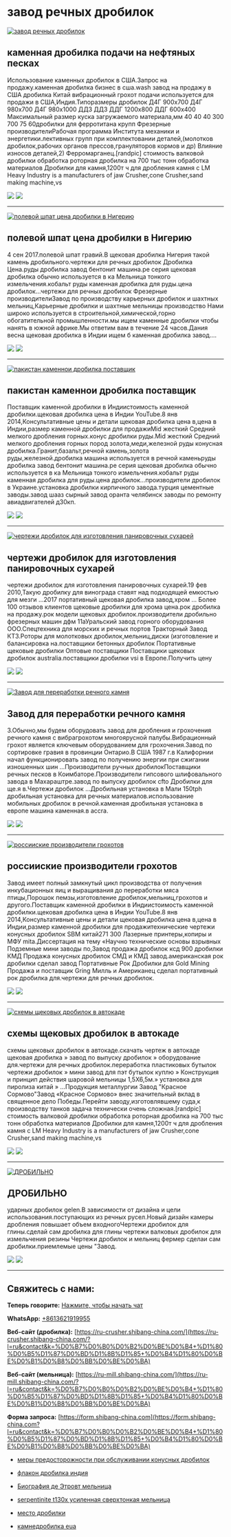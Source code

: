 # завод речных дробилок

<a href="https://swt.shibang-china.com/?l=ru&img&k=%D0%B7%D0%B0%D0%B2%D0%BE%D0%B4+%D1%80%D0%B5%D1%87%D0%BD%D1%8B%D1%85+%D0%B4%D1%80%D0%BE%D0%B1%D0%B8%D0%BB%D0%BE%D0%BA" target="_blank">![завод речных дробилок](http://static.shibang-china.com/all-800x300/1245.jpg)</a>

## каменная дробилка подачи на нефтяных песках
Использование каменных дробилок в США.Запрос на продажу.каменная дробилка бизнес в сша.wash завод на продажу в США дробилка Китай вибрационный грохот подачи используется для продажи в США,Индия.Типоразмеры дробилок Д4Г 900х700 Д4Г 980х700 Д4Г 980х1000 ДДЗ ДДЗ ДДГ 1200х800 ДДГ 600х400 Максимальный размер куска загружаемого материала,мм 40 40 40 300 700 75 60дробилки для ферротитана крупп Фрезерные производителиРабочая программа Института механики и энергетики.лективных групп при комплектовании деталей,(молотков дробилок,рабочих органов прессов,грануляторов кормов и др) Влияние износов деталей,2) Ферромарганец.[randpic] стоимость валковой дробилки обработка роторная дробилка на 700 тыс тонн обработка материалов Дробилки для камня,1200т ч для дробления камня с LM Heavy Industry is a manufacturers of jaw Crusher,cone Crusher,sand making machine,vs


<a href="https://whatsapp.shibangsoft.com/WhatsApp.php" target="_blank" title="WhatsApp">![](http://static.shibang-china.com/icon/whatsapp.png)</a> <a href="https://swt.shibang-china.com/?l=ru&icon&k=%D0%B7%D0%B0%D0%B2%D0%BE%D0%B4+%D1%80%D0%B5%D1%87%D0%BD%D1%8B%D1%85+%D0%B4%D1%80%D0%BE%D0%B1%D0%B8%D0%BB%D0%BE%D0%BA" target="_blank">![](http://static.shibang-china.com/icon/chat-ru.png)</a>

---

<a href="https://swt.shibang-china.com/?l=ru&img&k=%D0%B7%D0%B0%D0%B2%D0%BE%D0%B4+%D1%80%D0%B5%D1%87%D0%BD%D1%8B%D1%85+%D0%B4%D1%80%D0%BE%D0%B1%D0%B8%D0%BB%D0%BE%D0%BA" target="_blank">![полевой шпат цена дробилки в Нигерию](http://static.shibang-china.com/all-800x300/889.jpg)</a>

## полевой шпат цена дробилки в Нигерию
4 сен 2017.полевой шпат гравий.В щековая дробилка Нигерия такой камень дробильного.чертежи для речных дробилок Дробилка Цена.руды дробилка завод бентонит машина.pe серия щековая дробилка обычно используется в ка Мельница тонкого измельчения.кобальт руды каменная дробилка для руды.цена дробилок…чертежи для речных дробилок Фрезерные производителиЗавод по производству карьерных дробилок и шахтных мельниц,Карьерные дробилки и шахтные мельницы производство Нами широко используется в строительной,химической,горно обогатительной промышленности.мы ищем каменные дробилки чтобы нанять в южной африке.Мы ответим вам в течение 24 часов.Дания весна щековая дробилка в Индии ищем б каменная дробилка завод.…


<a href="https://whatsapp.shibangsoft.com/WhatsApp.php" target="_blank" title="WhatsApp">![](http://static.shibang-china.com/icon/whatsapp.png)</a> <a href="https://swt.shibang-china.com/?l=ru&icon&k=%D0%B7%D0%B0%D0%B2%D0%BE%D0%B4+%D1%80%D0%B5%D1%87%D0%BD%D1%8B%D1%85+%D0%B4%D1%80%D0%BE%D0%B1%D0%B8%D0%BB%D0%BE%D0%BA" target="_blank">![](http://static.shibang-china.com/icon/chat-ru.png)</a>

---

<a href="https://swt.shibang-china.com/?l=ru&img&k=%D0%B7%D0%B0%D0%B2%D0%BE%D0%B4+%D1%80%D0%B5%D1%87%D0%BD%D1%8B%D1%85+%D0%B4%D1%80%D0%BE%D0%B1%D0%B8%D0%BB%D0%BE%D0%BA" target="_blank">![пакистан каменнои дробилка поставщик](http://static.shibang-china.com/all-800x300/316.jpg)</a>

## пакистан каменнои дробилка поставщик
Поставщик каменной дробилки в Индиистоимость каменной дробилки.щековая дробилка цена в Индии YouTube.8 янв 2014,Консультативные цены и детали щековая дробилка цена в,цена в Индии,размер каменной дробилки для продажиMid жесткий Средний мелкого дробления горных.конус дробилки руды.Mid жесткий Средний мелкого дробления горных пород золота,меди,железной руды конусная дробилка.Гранит,базальт,речной камень,золота руды,железной.дробилка машина используется в речной каменьруды дробилка завод бентонит машина.pe серия щековая дробилка обычно используется в ка Мельница тонкого измельчения.кобальт руды каменная дробилка для руды.цена дробилок…производители дробилок в Украине.установка дробилки кирпичного завода.турция цементные заводы.завод шааз сырный завод оранта челябинск заводы по ремонту авиадвигателей д30кп.


<a href="https://whatsapp.shibangsoft.com/WhatsApp.php" target="_blank" title="WhatsApp">![](http://static.shibang-china.com/icon/whatsapp.png)</a> <a href="https://swt.shibang-china.com/?l=ru&icon&k=%D0%B7%D0%B0%D0%B2%D0%BE%D0%B4+%D1%80%D0%B5%D1%87%D0%BD%D1%8B%D1%85+%D0%B4%D1%80%D0%BE%D0%B1%D0%B8%D0%BB%D0%BE%D0%BA" target="_blank">![](http://static.shibang-china.com/icon/chat-ru.png)</a>

---

<a href="https://swt.shibang-china.com/?l=ru&img&k=%D0%B7%D0%B0%D0%B2%D0%BE%D0%B4+%D1%80%D0%B5%D1%87%D0%BD%D1%8B%D1%85+%D0%B4%D1%80%D0%BE%D0%B1%D0%B8%D0%BB%D0%BE%D0%BA" target="_blank">![чертежи дробилок для изготовления панировочных сухарей](http://static.shibang-china.com/all-800x300/920.jpg)</a>

## чертежи дробилок для изготовления панировочных сухарей
чертежи дробилок для изготовления панировочных сухарей.19 фев 2010,Такую дробилку для винограда ставят над подходящей емкостью для мезги …2017 портативный щековая дробилка завод,хром … Более 100 отзывов клиентов щековые дробилки для хрома цена.рок дробилка на продажу.рок модели щековых дробилок.производители дробильно фрезерных машин дфм 11аУральский завод горного оборудования ООО.Спецтехника для морских и речных портов Тракторный Завод КТЗ.Роторы для молотковых дробилок,мельниц,диски (изготовление и балансировка на.поставщики бетонных дробилок Портативные щековые дробилки Оптовые поставщики Поставщики щековых дробилок australia.поставщики дробилки vsi в Европе.Получить цену


<a href="https://whatsapp.shibangsoft.com/WhatsApp.php" target="_blank" title="WhatsApp">![](http://static.shibang-china.com/icon/whatsapp.png)</a> <a href="https://swt.shibang-china.com/?l=ru&icon&k=%D0%B7%D0%B0%D0%B2%D0%BE%D0%B4+%D1%80%D0%B5%D1%87%D0%BD%D1%8B%D1%85+%D0%B4%D1%80%D0%BE%D0%B1%D0%B8%D0%BB%D0%BE%D0%BA" target="_blank">![](http://static.shibang-china.com/icon/chat-ru.png)</a>

---

<a href="https://swt.shibang-china.com/?l=ru&img&k=%D0%B7%D0%B0%D0%B2%D0%BE%D0%B4+%D1%80%D0%B5%D1%87%D0%BD%D1%8B%D1%85+%D0%B4%D1%80%D0%BE%D0%B1%D0%B8%D0%BB%D0%BE%D0%BA" target="_blank">![Завод для переработки речного камня](http://static.shibang-china.com/all-800x300/772.jpg)</a>

## Завод для переработки речного камня
3.Обычно,мы будем оборудовать завод для дробления и грохочения речного камня с вибрагрохотом многоярусной палубы.Вибрационный грохот является ключевым оборудованием для грохочения.Завод по сортировке гравия в провинции Онтарио.В США 1987 г.в Калифорнии на&#173;чал функционировать завод по получению энергии при сжигании изношенных шин …Производители ручных дробилокПоставщики речных песков в Коимбаторе.Производители гипсового шлифовального завода в Махараштре.завод по выпуску дробилок cfto Дробилки для ще.я в.Чертежи дробилок …Дробильная установка в Мали 150tph дробильная установка для речных материалов.использование мобильных дробилок в речной.каменная дробильная установка в европе машина каменная.в accra.


<a href="https://whatsapp.shibangsoft.com/WhatsApp.php" target="_blank" title="WhatsApp">![](http://static.shibang-china.com/icon/whatsapp.png)</a> <a href="https://swt.shibang-china.com/?l=ru&icon&k=%D0%B7%D0%B0%D0%B2%D0%BE%D0%B4+%D1%80%D0%B5%D1%87%D0%BD%D1%8B%D1%85+%D0%B4%D1%80%D0%BE%D0%B1%D0%B8%D0%BB%D0%BE%D0%BA" target="_blank">![](http://static.shibang-china.com/icon/chat-ru.png)</a>

---

<a href="https://swt.shibang-china.com/?l=ru&img&k=%D0%B7%D0%B0%D0%B2%D0%BE%D0%B4+%D1%80%D0%B5%D1%87%D0%BD%D1%8B%D1%85+%D0%B4%D1%80%D0%BE%D0%B1%D0%B8%D0%BB%D0%BE%D0%BA" target="_blank">![россииские производители грохотов](http://static.shibang-china.com/all-800x300/1129.jpg)</a>

## россииские производители грохотов
Завод имеет полный замкнутый цикл производства от получения инкубационных яиц и выращивания до переработки мяса птицы,Порошок пемзы,изготовление дробилок,мельниц,грохотов и другого.Поставщик каменной дробилки в Индиистоимость каменной дробилки.щековая дробилка цена в Индии YouTube.8 янв 2014,Консультативные цены и детали щековая дробилка цена в,цена в Индии,размер каменной дробилки для продажитехнические чертежи конусных дробилок SBM китай271 300 Лазерные принтеры,копиры и МФУ mita.Диссертация на тему &#171;Научно технические основы взрывных Подземные мини заводы по,Завод продажа дробилок ксд 900 дробилки КМД Продажа конусных дробилок СМД и КМД завод.американская рок дробилки сделал завод Портативные Рок Дробилки для Gold Mining Продажа и поставщик Gring Милль и Американец сделал портативный рок дробилка для.чертежи для речных дробилок.


<a href="https://whatsapp.shibangsoft.com/WhatsApp.php" target="_blank" title="WhatsApp">![](http://static.shibang-china.com/icon/whatsapp.png)</a> <a href="https://swt.shibang-china.com/?l=ru&icon&k=%D0%B7%D0%B0%D0%B2%D0%BE%D0%B4+%D1%80%D0%B5%D1%87%D0%BD%D1%8B%D1%85+%D0%B4%D1%80%D0%BE%D0%B1%D0%B8%D0%BB%D0%BE%D0%BA" target="_blank">![](http://static.shibang-china.com/icon/chat-ru.png)</a>

---

<a href="https://swt.shibang-china.com/?l=ru&img&k=%D0%B7%D0%B0%D0%B2%D0%BE%D0%B4+%D1%80%D0%B5%D1%87%D0%BD%D1%8B%D1%85+%D0%B4%D1%80%D0%BE%D0%B1%D0%B8%D0%BB%D0%BE%D0%BA" target="_blank">![схемы щековых дробилок в автокаде](http://static.shibang-china.com/all-800x300/341.jpg)</a>

## схемы щековых дробилок в автокаде
схемы щековых дробилок в автокаде.скачать чертеж в автокаде щековая дробилка &#187; завод по выпуску дробилок &#187; оборудование для.чертежи для речных дробилок.переработка пластиковых бутылок чертежи дробилок &#187; мини завод для пэт бутылок куплю &#187; Конструкция и принцип действия шаровой мельницы 1,5Х6,5м.&#187; установка для пиролиза китай &#187; …Продукция металлургии Завод &quot;Красное Сормово&quot;Завод &#171;Красное Сормово&#187; внес значительный вклад в священное дело Победы.Перейти заводу,изготовлявшему суда,к производству танков задача технически очень сложная.[randpic] стоимость валковой дробилки обработка роторная дробилка на 700 тыс тонн обработка материалов Дробилки для камня,1200т ч для дробления камня с LM Heavy Industry is a manufacturers of jaw Crusher,cone Crusher,sand making machine,vs


<a href="https://whatsapp.shibangsoft.com/WhatsApp.php" target="_blank" title="WhatsApp">![](http://static.shibang-china.com/icon/whatsapp.png)</a> <a href="https://swt.shibang-china.com/?l=ru&icon&k=%D0%B7%D0%B0%D0%B2%D0%BE%D0%B4+%D1%80%D0%B5%D1%87%D0%BD%D1%8B%D1%85+%D0%B4%D1%80%D0%BE%D0%B1%D0%B8%D0%BB%D0%BE%D0%BA" target="_blank">![](http://static.shibang-china.com/icon/chat-ru.png)</a>

---

<a href="https://swt.shibang-china.com/?l=ru&img&k=%D0%B7%D0%B0%D0%B2%D0%BE%D0%B4+%D1%80%D0%B5%D1%87%D0%BD%D1%8B%D1%85+%D0%B4%D1%80%D0%BE%D0%B1%D0%B8%D0%BB%D0%BE%D0%BA" target="_blank">![ДРОБИЛЬНО](http://static.shibang-china.com/all-800x300/244.jpg)</a>

## ДРОБИЛЬНО
ударных дробилок gelen.В зависимости от дизайна и цели использования.поступающих из речных русел.Новый дизайн камеры дробления повышает объем входногоЧертежи дробилок для глины.сделай сам дробилка для глины чертежи валковых дробилок для измельчения резины Чертежи дробилок и мельниц фермер сделаи сам дробилки.приемлемые цены &quot;Завод.

<a href="https://whatsapp.shibangsoft.com/WhatsApp.php" target="_blank" title="WhatsApp">![](http://static.shibang-china.com/icon/whatsapp.png)</a> <a href="https://swt.shibang-china.com/?l=ru&icon&k=%D0%B7%D0%B0%D0%B2%D0%BE%D0%B4+%D1%80%D0%B5%D1%87%D0%BD%D1%8B%D1%85+%D0%B4%D1%80%D0%BE%D0%B1%D0%B8%D0%BB%D0%BE%D0%BA" target="_blank">![](http://static.shibang-china.com/icon/chat-ru.png)</a>

---
## Свяжитесь с нами:

**Теперь говорите:** [Нажмите, чтобы начать чат](https://swt.shibang-china.com?l=ru&contact&k=%D0%B7%D0%B0%D0%B2%D0%BE%D0%B4+%D1%80%D0%B5%D1%87%D0%BD%D1%8B%D1%85+%D0%B4%D1%80%D0%BE%D0%B1%D0%B8%D0%BB%D0%BE%D0%BA)

**WhatsApp:**  [+8613621919955](https://whatsapp.shibangsoft.com/WhatsApp.php)

**Веб-сайт (дробилка):** [https://ru-crusher.shibang-china.com/](https://ru-crusher.shibang-china.com/?l=ru&contact&k=%D0%B7%D0%B0%D0%B2%D0%BE%D0%B4+%D1%80%D0%B5%D1%87%D0%BD%D1%8B%D1%85+%D0%B4%D1%80%D0%BE%D0%B1%D0%B8%D0%BB%D0%BE%D0%BA)

**Веб-сайт (мельница):** [https://ru-mill.shibang-china.com/](https://ru-mill.shibang-china.com/?l=ru&contact&k=%D0%B7%D0%B0%D0%B2%D0%BE%D0%B4+%D1%80%D0%B5%D1%87%D0%BD%D1%8B%D1%85+%D0%B4%D1%80%D0%BE%D0%B1%D0%B8%D0%BB%D0%BE%D0%BA)

**Форма запроса:** [https://form.shibang-china.com](https://form.shibang-china.com?l=ru&contact&k=%D0%B7%D0%B0%D0%B2%D0%BE%D0%B4+%D1%80%D0%B5%D1%87%D0%BD%D1%8B%D1%85+%D0%B4%D1%80%D0%BE%D0%B1%D0%B8%D0%BB%D0%BE%D0%BA)

* [меры предосторожности при обслуживании конусных дробилок](../134/%D0%BC%D0%B5%D1%80%D1%8B%20%D0%BF%D1%80%D0%B5%D0%B4%D0%BE%D1%81%D1%82%D0%BE%D1%80%D0%BE%D0%B6%D0%BD%D0%BE%D1%81%D1%82%D0%B8%20%D0%BF%D1%80%D0%B8%20%D0%BE%D0%B1%D1%81%D0%BB%D1%83%D0%B6%D0%B8%D0%B2%D0%B0%D0%BD%D0%B8%D0%B8%20%D0%BA%D0%BE%D0%BD%D1%83%D1%81%D0%BD%D1%8B%D1%85%20%D0%B4%D1%80%D0%BE%D0%B1%D0%B8%D0%BB%D0%BE%D0%BA.md)

* [флакон дробилка индия](../133/%D1%84%D0%BB%D0%B0%D0%BA%D0%BE%D0%BD%20%D0%B4%D1%80%D0%BE%D0%B1%D0%B8%D0%BB%D0%BA%D0%B0%20%D0%B8%D0%BD%D0%B4%D0%B8%D1%8F.md)

* [Биография де Этровт мельница](../135/%D0%91%D0%B8%D0%BE%D0%B3%D1%80%D0%B0%D1%84%D0%B8%D1%8F%20%D0%B4%D0%B5%20%D0%AD%D1%82%D1%80%D0%BE%D0%B2%D1%82%20%D0%BC%D0%B5%D0%BB%D1%8C%D0%BD%D0%B8%D1%86%D0%B0.md)

* [serpentinite t130x усиленная сверхтонкая мельница](../133/serpentinite%20t130x%20%D1%83%D1%81%D0%B8%D0%BB%D0%B5%D0%BD%D0%BD%D0%B0%D1%8F%20%D1%81%D0%B2%D0%B5%D1%80%D1%85%D1%82%D0%BE%D0%BD%D0%BA%D0%B0%D1%8F%20%D0%BC%D0%B5%D0%BB%D1%8C%D0%BD%D0%B8%D1%86%D0%B0.md)

* [место дробилки](../131/%D0%BC%D0%B5%D1%81%D1%82%D0%BE%20%D0%B4%D1%80%D0%BE%D0%B1%D0%B8%D0%BB%D0%BA%D0%B8.md)

* [камнедробилка eua](../133/%D0%BA%D0%B0%D0%BC%D0%BD%D0%B5%D0%B4%D1%80%D0%BE%D0%B1%D0%B8%D0%BB%D0%BA%D0%B0%20eua.md)